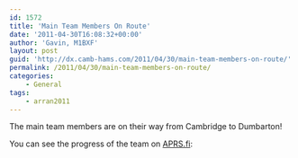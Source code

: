 ```yaml
---
id: 1572
title: 'Main Team Members On Route'
date: '2011-04-30T16:08:32+00:00'
author: 'Gavin, M1BXF'
layout: post
guid: 'http://dx.camb-hams.com/2011/04/30/main-team-members-on-route/'
permalink: /2011/04/30/main-team-members-on-route/
categories:
    - General
tags:
    - arran2011
---
```


The main team members are on their way from Cambridge to Dumbarton!

You can see the progress of the team on [APRS.fi](http://aprs.fi/?call=w%2F4934690364,m0mjh-10,g1saa-9,2e0sql-10,g3pye-9):

 <script type="text/javascript">// < ![CDATA[
	he_track = "m0mjh-10,,g1saa-9,2e0sql-10,g3pye-9";
	he_zoom = 10;
// ]]></script><script src="http://aprs.fi/js/embed.js" type="text/javascript">
	</script>